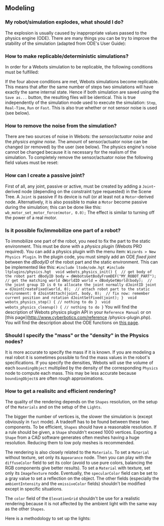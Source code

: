 ## Modeling

### My robot/simulation explodes, what should I do?

The explosion is usually caused by inappropriate values passed to the physics
engine (ODE). There are many things you can be try to improve the stability of
the simulation (adapted from ODE's User Guide):

### How to make replicable/deterministic simulations?

In order for a Webots simulation to be replicable, the following conditions must
be fulfilled:

If the four above conditions are met, Webots simulations become replicable. This
means that after the same number of steps two simulations will have exactly the
same internal state. Hence if both simulation are saved using the `Save as...`
button, the resulting files will be identical. This is true independently of the
simulation mode used to execute the simulation: `Step`, `Real-Time`, `Run` or
`Fast`. This is also true whether or not sensor noise is used (see below).

### How to remove the noise from the simulation?

There are two sources of noise in Webots: the *sensor/actuator noise* and the
*physics engine noise*. The amount of sensor/actuator noise can be changed (or
removed) by the user (see below). The physics engine's noise cannot be changed
because it is necessary for the realism of the simulation. To completely remove
the sensor/actuator noise the following field values must be reset:

### How can I create a passive joint?

First of all, any joint, passive or active, must be created by adding a
`Joint`-derived node (depending on the constraint type requested) in the Scene
Tree. A `Joint` is passive if its device is null (or at least not a
`Motor`-derived node. Alternatively, it is also possible to make a `Motor`
become passive during the simulation; this can be done like this:
`wb_motor_set_motor_force(motor, 0.0);` The effect is similar to turning off the
power of a real motor.

### Is it possible fix/immobilize one part of a robot?

To immobilize one part of the robot, you need to fix the part to the static
environment. This must be done with a *physics plugin* (Webots PRO required).
You can add a physics plugin with the menu item: `Wizards > New Physics Plugin`.
In the plugin code, you must simply add an ODE *fixed joint* between the
*dBodyID* of the robot part and the static environment. This can be implemented
like this: `#include ltode/ode.hgt #include ltplugins/physics.hgt  void
webots_physics_init() {  // get body of the robot part dBodyID body =
dWebotsGetBodyFromDEF("MY_ROBOT_PART");  // get the matching world dWorldID
world = dBodyGetWorld(body);  // the joint group ID is 0 to allocate the joint
normally dJointID joint = dJointCreateFixed(world, 0);  // attach robot part to
the static environment: 0 dJointAttach(joint, body, 0);  // fix now: remember
current position and rotation dJointSetFixed(joint); }  void
webots_physics_step() { // nothing to do }  void webots_physics_cleanup() { //
nothing to do }` You will find the description of Webots physics plugin API in
your `Reference Manual` or on [this page](http://www.cyberbotics.com/reference
/physics-plugin.php). You will find the description about the ODE functions on
[this page](http://ode-wiki.org/wiki/index.php?title=Manual).

### Should I specify the "mass" or the "density" in the Physics nodes?

It is more accurate to specify the mass if it is known. If you are modeling a
real robot it is sometimes possible to find the mass values in the robot's
specifications. If you specify the densities, Webots will use the volume of each
`boundingObject` multiplied by the density of the corresponding `Physics` node
to compute each mass. This may be less accurate because `boundingObject`s are
often rough approximations.

### How to get a realisitc and efficient rendering?

The quality of the rendering depends on the `Shapes` resolution, on the setup of
the `Materials` and on the setup of the `Lights`.

The bigger the number of vertices is, the slower the simulation is (except
obviously in `fast` mode). A tradeoff has to be found between these two
components. To be efficient, `Shapes` should have a reasonable resolution. If a
rule should be given, a `Shape` shouldn't exceed 1000 vertices. Exporting a
`Shape` from a CAD software generates often meshes having a huge resolution.
Reducing them to low poly meshes is recommended.

The rendering is also closely related to the `Materials`. To set a `Material`
without texture, set only its `Appearance` node. Then you can play with the
`diffuseColor` field to set its color (avoid to use pure colors, balancing the
RGB components give better results). To set a `Material` with texture, set only
its `ImageTexture` node. Eventually, the `specularColor` field can be set to a
gray value to set a reflection on the object. The other fields (especially the
`ambientIntensity` and the `emissiveColor` fields) shouldn't be modified except
in specific situations.

The `color` field of the `ElevationGrid` shouldn't be use for a realistic
rendering because it is not affected by the ambient light with the same way as
the other `Shapes`.

Here is a methodology to set up the lights:

